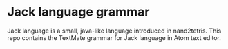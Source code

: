 # Jack language grammar

Jack language is a small, java-like language introduced in nand2tetris. This repo contains the TextMate grammar for Jack language in Atom text editor.
